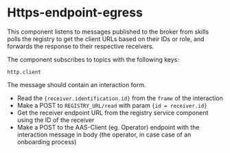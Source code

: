 # Https-endpoint-egress

This component listens to messages published to the broker from skills polls the registry to get the client URLs based on their IDs or role, and forwards the response to their respective receivers.

The component subscribes to topics with the following keys:

`http.client`

The message should contain an interaction form.

- Read the `{receiver.identification.id}` from the `frame` of the interaction
- Make a POST to `REGISTRY_URL/read` with param `{id = receiver.id}`
- Get the receiver endpoint URL from the registry service component using the ID of the receiver
- Make a POST to the AAS-Client (eg. Operator) endpoint with the interaction message in body (the operator, in case case of an onboarding process)
